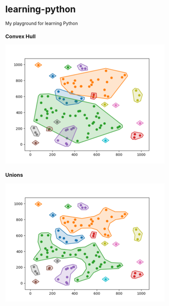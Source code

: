 # learning-python

My playground for learning Python

### Convex Hull

![resources/convex-hull.png](resources/convex-hull.png)

### Unions

![resources/unions.png](resources/unions.png)

